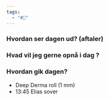 ```yaml
---
tags:
  - "#📅"
---
```

### Hvordan ser dagen ud? (aftaler)


### Hvad vil jeg gerne opnå i dag ?


### Hvordan gik dagen?
- Deep Derma roll (1 mm)
- 13:45 Elias sover 